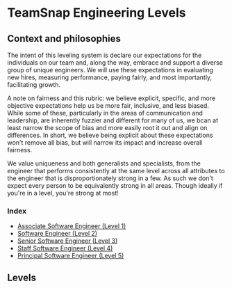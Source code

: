 # TeamSnap Engineering Levels

## Context and philosophies
The intent of this leveling system is declare our expectations for the individuals on our team and, along the way, embrace and support a diverse group of unique engineers.  We will use these expectations in evaluating new hires, measuring performance, paying fairly, and most importantly, facilitating growth.

A note on fairness and this rubric: we believe explicit, specific, and more objective expectations help us be more fair, inclusive, and less biased.  While some of these, particularly in the areas of communication and leadership, are inherently fuzzier and different for many of us, we bcan at least narrow the scope of bias and more easily root it out and align on differences.  In short, we believe being explicit about these expectations won't remove all bias, but will narrow its impact and increase overall fairness.

We value uniqueness and both generalists and specialists, from the engineer that performs consistently at the same level across all attributes to the engineer that is disproportionately strong in a few.  As such we don't expect every person to be equivalently strong in all areas.  Though ideally if you're in a level, you're strong at most!

### Index
 * [Associate Software Engineer (Level 1)](https://github.com/teamsnap/Engineering/blob/main/Engineering%20Job%20Levels/Associate%20Software%20Engineer.md)
 * [Software Engineer (Level 2)](#SWE-IC2)
 * [Senior Software Engineer (Level 3)](#SWE-IC3)
 * [Staff Software Engineer (Level 4)](#SWE-IC4)
 * [Principal Software Engineer (Level 5)](#SWE-IC4)


## Levels

<a id="SWE-IC1"></a>
